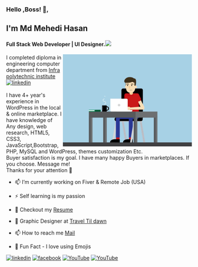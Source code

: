 ### Hello ,Boss! 👋,
## I'm Md Mehedi Hasan 
#### Full Stack Web Developer | UI Designer.<img src="https://github.com/rudrabarad/rudrabarad/blob/master/Assets/Developer.gif" width="30px">


<img align="right" alt="Coder GIF" height=250 width=350 src="Assets/an.gif" />

I completed diploma in engineering computer department from  [Infra polytechnic institute]([https://www.infra.edu.bd/)[<img src='https://cdn.icon-icons.com/icons2/1886/PNG/512/nose_120696.png' alt='linkedin' height='40' target="_blank">](https://icon-library.com/images/institution-icon/institution-icon-27.jpg) <br><br>
I have 4+ year's experience in WordPress in the local & online marketplace.  I have knowledge of Any design, web research, HTML5, CSS3, JavaScript,Bootstrap, PHP, MySQL and WordPress, themes customization Etc. <br> Buyer satisfaction is my goal. I have many happy Buyers in marketplaces. If you choose. Message me! <br>
Thanks for your attention 👋
<br>
- 📫 I’m currently working on Fiver & Remote Job (USA) 
- ⚡ Self learning is my passion

- 📝 Checkout my [Resume](https://drive.google.com/file/d/1nh29Ipl0E84GvJP66yK-iaKaPOsWqUQL/view?usp=sharing)


- :art: Graphic Designer at [Travel Til dawn](https://www.traveltildawn.com/) 
- 📫 How to reach me [Mail](mailto:mdmehedihasan20188@gmail.com)
- :sparkling_heart: Fun Fact - I love using Emojis 

<!-- Linkedin -->
[<img src='https://cdn.icon-icons.com/icons2/805/PNG/512/linkedin_icon-icons.com_65929.png' alt='linkedin' height='40' target="_blank">](https://www.linkedin.com/in/rcmehedi15/) <!-- facebook --> [<img src='https://cdn.icon-icons.com/icons2/2429/PNG/512/facebook_logo_icon_147291.png' alt='facebook' height='40' target="_blank">](https://www.facebook.com/rcmehedi15) <!-- Instagram -->   [<img src='https://cdn.icon-icons.com/icons2/836/PNG/512/Instagram_icon-icons.com_66804.png' alt='YouTube' height='40' target="_blank">](https://www.youtube.com/c/BanglaTechSeries)  <!-- youtube -->  [<img src='https://cdn.icon-icons.com/icons2/836/PNG/512/Youtube_icon-icons.com_66802.png' alt='YouTube' height='40' target="_blank">](https://www.youtube.com/c/BanglaTechSeries)  

